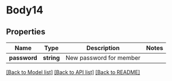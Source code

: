 # Body14

## Properties
Name | Type | Description | Notes
------------ | ------------- | ------------- | -------------
**password** | **string** | New password for member | 

[[Back to Model list]](../README.md#documentation-for-models) [[Back to API list]](../README.md#documentation-for-api-endpoints) [[Back to README]](../README.md)


